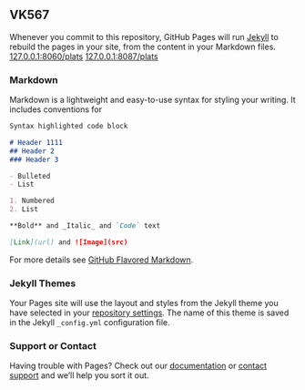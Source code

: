 ## VK567
Whenever you commit to this repository, GitHub Pages will run [Jekyll](https://jekyllrb.com/) to rebuild the pages in your site, from the content in your Markdown files.
[127.0.0.1:8060/plats](http://127.0.0.1:8060/plats)
[127.0.0.1:8087/plats](http://127.0.0.1:8087/plats)
### Markdown

Markdown is a lightweight and easy-to-use syntax for styling your writing. It includes conventions for

```markdown
Syntax highlighted code block

# Header 1111
## Header 2
### Header 3

- Bulleted
- List

1. Numbered
2. List

**Bold** and _Italic_ and `Code` text

[Link](url) and ![Image](src)
```

For more details see [GitHub Flavored Markdown](https://guides.github.com/features/mastering-markdown/).

### Jekyll Themes

Your Pages site will use the layout and styles from the Jekyll theme you have selected in your [repository settings](https://github.com/vk567/vk567/settings). The name of this theme is saved in the Jekyll `_config.yml` configuration file.

### Support or Contact

Having trouble with Pages? Check out our [documentation](https://help.github.com/categories/github-pages-basics/) or [contact support](https://github.com/contact) and we’ll help you sort it out.
